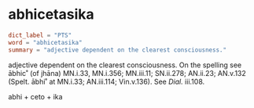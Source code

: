 # abhicetasika

``` toml
dict_label = "PTS"
word = "abhicetasika"
summary = "adjective dependent on the clearest consciousness."
```

adjective dependent on the clearest consciousness. On the spelling see ābhic˚ (of jhāna) MN.i.33, MN.i.356; MN.iii.11; SN.ii.278; AN.ii.23; AN.v.132 (Spelt. ābhi˚ at MN.i.33; AN.iii.114; Vin.v.136). See *Dial.* iii.108.

abhi \+ ceto \+ ika

